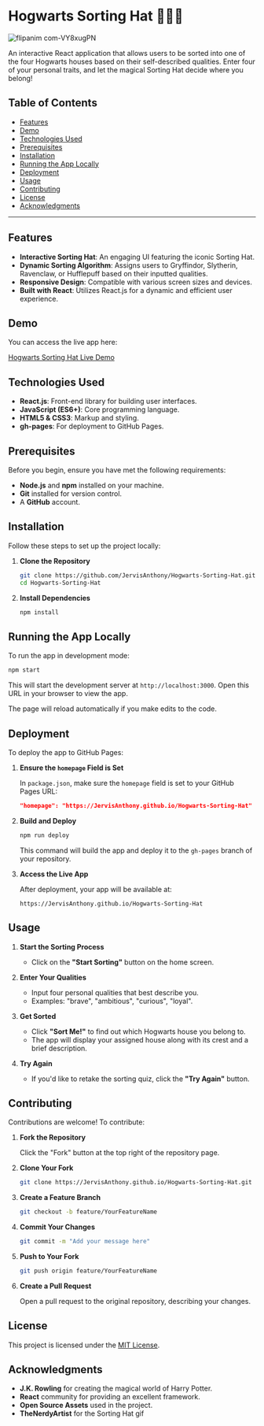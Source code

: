 # Hogwarts Sorting Hat 🧙🏻‍♂️

![flipanim com-VY8xugPN](https://github.com/user-attachments/assets/cf755617-d3e8-4cbd-b988-fa90764a366a)

An interactive React application that allows users to be sorted into one of the four Hogwarts houses based on their self-described qualities. Enter four of your personal traits, and let the magical Sorting Hat decide where you belong!

## Table of Contents

- [Features](#features)
- [Demo](#demo)
- [Technologies Used](#technologies-used)
- [Prerequisites](#prerequisites)
- [Installation](#installation)
- [Running the App Locally](#running-the-app-locally)
- [Deployment](#deployment)
- [Usage](#usage)
- [Contributing](#contributing)
- [License](#license)
- [Acknowledgments](#acknowledgments)

---

## Features

- **Interactive Sorting Hat**: An engaging UI featuring the iconic Sorting Hat.
- **Dynamic Sorting Algorithm**: Assigns users to Gryffindor, Slytherin, Ravenclaw, or Hufflepuff based on their inputted qualities.
- **Responsive Design**: Compatible with various screen sizes and devices.
- **Built with React**: Utilizes React.js for a dynamic and efficient user experience.

## Demo

You can access the live app here:

[Hogwarts Sorting Hat Live Demo](https://JervisAnthony.github.io/Hogwarts-Sorting-Hat)


## Technologies Used

- **React.js**: Front-end library for building user interfaces.
- **JavaScript (ES6+)**: Core programming language.
- **HTML5 & CSS3**: Markup and styling.
- **gh-pages**: For deployment to GitHub Pages.

## Prerequisites

Before you begin, ensure you have met the following requirements:

- **Node.js** and **npm** installed on your machine.
- **Git** installed for version control.
- A **GitHub** account.

## Installation

Follow these steps to set up the project locally:

1. **Clone the Repository**

   ```bash
   git clone https://github.com/JervisAnthony/Hogwarts-Sorting-Hat.git
   cd Hogwarts-Sorting-Hat
   ```

2. **Install Dependencies**

   ```bash
   npm install
   ```

## Running the App Locally

To run the app in development mode:

```bash
npm start
```

This will start the development server at `http://localhost:3000`. Open this URL in your browser to view the app.

The page will reload automatically if you make edits to the code.

## Deployment

To deploy the app to GitHub Pages:

1. **Ensure the `homepage` Field is Set**

   In `package.json`, make sure the `homepage` field is set to your GitHub Pages URL:

   ```json
   "homepage": "https://JervisAnthony.github.io/Hogwarts-Sorting-Hat"
   ```

2. **Build and Deploy**

   ```bash
   npm run deploy
   ```

   This command will build the app and deploy it to the `gh-pages` branch of your repository.

3. **Access the Live App**

   After deployment, your app will be available at:

   ```
   https://JervisAnthony.github.io/Hogwarts-Sorting-Hat
   ```


## Usage

1. **Start the Sorting Process**

   - Click on the **"Start Sorting"** button on the home screen.

2. **Enter Your Qualities**

   - Input four personal qualities that best describe you.
   - Examples: "brave", "ambitious", "curious", "loyal".

3. **Get Sorted**

   - Click **"Sort Me!"** to find out which Hogwarts house you belong to.
   - The app will display your assigned house along with its crest and a brief description.

4. **Try Again**

   - If you'd like to retake the sorting quiz, click the **"Try Again"** button.

## Contributing

Contributions are welcome! To contribute:

1. **Fork the Repository**

   Click the "Fork" button at the top right of the repository page.

2. **Clone Your Fork**

   ```bash
   git clone https://JervisAnthony.github.io/Hogwarts-Sorting-Hat.git
   ```

3. **Create a Feature Branch**

   ```bash
   git checkout -b feature/YourFeatureName
   ```

4. **Commit Your Changes**

   ```bash
   git commit -m "Add your message here"
   ```

5. **Push to Your Fork**

   ```bash
   git push origin feature/YourFeatureName
   ```

6. **Create a Pull Request**

   Open a pull request to the original repository, describing your changes.

## License

This project is licensed under the [MIT License](LICENSE).

## Acknowledgments

- **J.K. Rowling** for creating the magical world of Harry Potter.
- **React** community for providing an excellent framework.
- **Open Source Assets** used in the project.
- **TheNerdyArtist** for the Sorting Hat gif 
